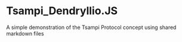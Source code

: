 # Tsampi_Dendryllio.JS
A simple demonstration of the Tsampi Protocol concept using shared markdown files
